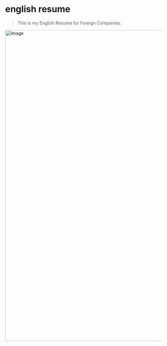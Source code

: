 # english resume

> This is my English Resume for Foreign Companies.

<img width=800 height="1000" alt="Image" src="https://github.com/user-attachments/assets/695aa06f-05a1-4800-9b2c-793a4efa099e" />
